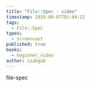 ```yaml
---
title: "File::Spec - video"
timestamp: 2015-08-07T01:04:12
tags:
  - File::Spec
types:
  - screencast
published: true
books:
  - beginner_video
author: szabgab
---
```



file-spec


<slidecast file="beginner-perl/file-spec" youtube="xNsUifyiMuU" />
